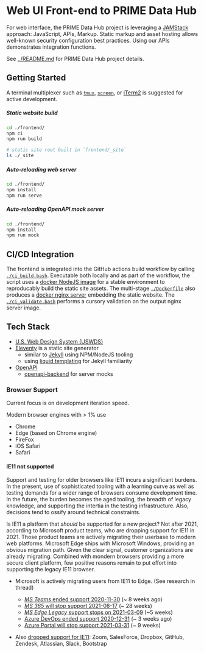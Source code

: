 # Web UI Front-end to PRIME Data Hub

For web interface, the PRIME Data Hub project is leveraging a [JAMStack](https://jamstack.org) approach: JavaScript, APIs, Markup.
Static markup and asset hosting allows well-known security configuration best practices.
Using our APIs demonstrates integration functions.

See [../README.md](../README.md) for PRIME Data Hub project details.


## Getting Started

A terminal multiplexer such as [`tmux`](https://en.wikipedia.org/wiki/Tmux),
[`screen`](https://en.wikipedia.org/wiki/GNU_Screen), or
[iTerm2](https://iterm2.com) is suggested for active development.


##### Static website build

```bash
cd ./frontend/
npm ci
npm run build

# static site root built in `frontend/_site`
ls ./_site
```

##### Auto-reloading web server

```bash
cd ./frontend/
npm install
npm run serve
```

##### Auto-reloading OpenAPI mock server

```bash
cd ./frontend/
npm install
npm run mock
```


## CI/CD Integration

The frontend is integrated into the GitHub actions build workflow by calling
[`./ci_build.bash`](./ci_build.bash). Executable both locally and as part of
the workflow, the script uses a [docker NodeJS image][dkr_node] for a stable
environment to reproducably build the static site assets.  The multi-stage
[`./Dockerfile`](./Dockerfile) also produces a [docker nginx server][dkr_nginx]
embedding the static website.  The [`./ci_validate.bash`](./ci_validate.bash)
performs a cursory validation on the output nginx server image.


 [dkr_node]: https://hub.docker.com/_/node "Docker official image for NodeJS"
 [dkr_nginx]: https://hub.docker.com/_/nginx "Docker official image for Nginx"


## Tech Stack

- [U.S. Web Design System (USWDS)](https://designsystem.digital.gov/components/)
- [Eleventy](https://www.11ty.dev/docs/) is a static site generator
  - similar to [Jekyll](https://jekyllrb.com) using NPM/NodeJS tooling
  - using [liquid templating](https://www.11ty.dev/docs/languages/liquid/) for Jekyll familiarity
- [OpenAPI](https://openapi.tools)
  - [openapi-backend](https://github.com/anttiviljami/openapi-backend) for server mocks


### Browser Support

Current focus is on development iteration speed.

Modern browser engines with > 1% use
- Chrome
- Edge (based on Chrome engine)
- FireFox
- iOS Safari
- Safari

#### IE11 not supported

Support and testing for older browsers like IE11 incurs a significant burdens.
In the present, use of sophisticated tooling with a learning curve as well as
testing demands for a wider range of browsers consume development time.
In the future, the burden becomes the aged tooling, the breadth of legacy
knowledge, and supporting the intertia in the testing infrastructure.
Also, decisions tend to ossify around technical constraints.

Is IE11 a platform that _should_ be supported for a new project?  Not after
2021, according to Microsoft product teams, who are dropping support for IE11
in 2021. Those product teams are actively migrating their userbase to modern
web platforms. Microsoft Edge ships with Microsoft Windows, providing an
obvious migration path. Given the clear signal, customer organizations are already migrating.
Combined with mondern browsers providing a more secure client platform, few
positive reasons remain to put effort into supporting the legacy IE11 browser.

- Microsoft is actively migrating users from IE11 to Edge. (See research in thread)
  - [*MS Teams* ended support 2020-11-30][a] (~ 8 weeks ago)
  - [*MS 365* will stop support 2021-08-17][b] (~ 28 weeks)
  - [*MS Edge Legacy* support stops on 2021-03-09][c] (~5 weeks)
  - [Azure DevOps ended support 2020-12-31][d] (~ 3 weeks ago)
  - [Azure Portal will stop support 2021-03-31][e] (~ 9 weeks)

- Also [dropped support for IE11][z]: Zoom, SalesForce, Dropbox, GitHub, Zendesk, Atlassian, Slack, Bootstrap

[a]: https://docs.microsoft.com/en-us/lifecycle/announcements/internet-explorer-11-support-end-dates "Microsoft apps and services to end support for Internet Explorer 11"
[b]: https://docs.microsoft.com/en-us/lifecycle/announcements/m365-ie11-microsoft-edge-legacy "Microsoft 365 apps and services to end support for IE 11"
[c]: https://techcommunity.microsoft.com/t5/microsoft-365-blog/microsoft-365-apps-say-farewell-to-internet-explorer-11-and/ba-p/1591666 "Microsoft 365 apps say farewell to Internet Explorer 11 and Windows 10 sunsets Microsoft Edge Legacy"
[d]: https://www.swyx.io/ie11-eol/ "IE11 Mainstream End Of Life in Oct 2020"
[e]: techcommunity.microsoft.com/t5/windows-it-pro-blog/the-perils-of-using-internet-explorer-as-your-default-browser/ba-p/331732 "The perils of using Internet Explorer as your default browser"
[z]: https://github.com/gabLaroche/death-to-ie11/blob/develop/src/data/websites.js "Products and websites no longer supporting IE11"

